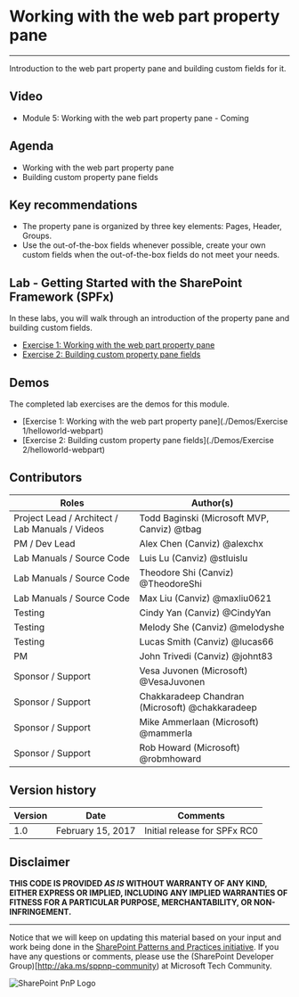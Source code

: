 # Working with the web part property pane #

----------

Introduction to the web part property pane and building custom fields for it.

## Video ##
- Module 5: Working with the web part property pane - Coming

## Agenda ##
- Working with the web part property pane
- Building custom property pane fields

## Key recommendations ##
- The property pane is organized by three key elements: Pages, Header, Groups.
- Use the out-of-the-box fields whenever possible, create your own custom fields when the out-of-the-box fields do not meet your needs.

## Lab - Getting Started with the SharePoint Framework (SPFx) ##
In these labs, you will walk through an introduction of the property pane and building custom fields.

- [Exercise 1: Working with the web part property pane](./Lab.md#exercise-1-working-with-the-web-part-property-pane)
- [Exercise 2: Building custom property pane fields](./Lab.md#exercise-2-building-custom-property-pane-fields)

## Demos ##
The completed lab exercises are the demos for this module. 

- [Exercise 1: Working with the web part property pane](./Demos/Exercise 1/helloworld-webpart)
- [Exercise 2: Building custom property pane fields](./Demos/Exercise 2/helloworld-webpart)

## Contributors ##
| Roles                                    			| Author(s)                                			|
| -------------------------------------------------	| ------------------------------------------------- |
| Project Lead / Architect / Lab Manuals / Videos   | Todd Baginski (Microsoft MVP, Canviz) @tbag		|
| PM / Dev Lead                            			| Alex Chen (Canviz) @alexchx  						|
| Lab Manuals / Source Code                			| Luis Lu (Canviz) @stluislu   						|
| Lab Manuals / Source Code                			| Theodore Shi (Canviz) @TheodoreShi				|
| Lab Manuals / Source Code                			| Max Liu (Canviz) @maxliu0621 						|
| Testing                                  			| Cindy Yan (Canviz) @CindyYan     					|
| Testing                                  			| Melody She (Canviz) @melodyshe   					|
| Testing                                  			| Lucas Smith (Canviz) @lucas66   					|
| PM                                       			| John Trivedi (Canviz) @johnt83      				|
| Sponsor / Support                        			| Vesa Juvonen (Microsoft) @VesaJuvonen   			|
| Sponsor / Support                        			| Chakkaradeep Chandran (Microsoft) @chakkaradeep   |
| Sponsor / Support                        			| Mike Ammerlaan (Microsoft) @mammerla         		|
| Sponsor / Support                        			| Rob Howard (Microsoft) @robmhoward      			|

## Version history ##

| Version | Date          		| Comments                     |
| ------- | ------------------- | ---------------------------- |
| 1.0     | February 15, 2017 	| Initial release for SPFx RC0 |

## Disclaimer ##
**THIS CODE IS PROVIDED *AS IS* WITHOUT WARRANTY OF ANY KIND, EITHER EXPRESS OR IMPLIED, INCLUDING ANY IMPLIED WARRANTIES OF FITNESS FOR A PARTICULAR PURPOSE, MERCHANTABILITY, OR NON-INFRINGEMENT.**

----------

Notice that we will keep on updating this material based on your input and work being done in the [SharePoint Patterns and Practices initiative](http://aka.ms/sppnp). If you have any questions or comments, please use the (SharePoint Developer Group)[http://aka.ms/sppnp-community) at Microsoft Tech Community.

![SharePoint PnP Logo](https://devofficecdn.azureedge.net/media/Default/PnP/sppnp.png)
